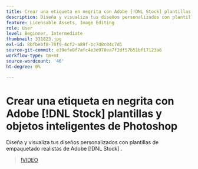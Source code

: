 ```yaml
---
title: Crear una etiqueta en negrita con Adobe [!DNL Stock] plantillas y objetos inteligentes de Photoshop
description: Diseña y visualiza tus diseños personalizados con plantillas de empaquetado realistas de Adobe [!DNL Stock]
feature: Licensable Assets, Image Editing
role: User
level: Beginner, Intermediate
thumbnail: 331823.jpg
exl-id: 8bfbebf8-70f9-4cf2-a89f-bc7d8c04c7d1
source-git-commit: e39efe0f7afc4e3e970ea7f2df57b51bf17123a6
workflow-type: tm+mt
source-wordcount: '46'
ht-degree: 0%

---
```


# Crear una etiqueta en negrita con Adobe [!DNL Stock] plantillas y objetos inteligentes de Photoshop

Diseña y visualiza tus diseños personalizados con plantillas de empaquetado realistas de Adobe [!DNL Stock]    .

>[!VIDEO](https://video.tv.adobe.com/v/331823?hidetitle=true)
